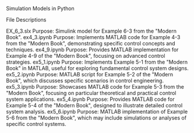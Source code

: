 Simulation Models in Python

File Descriptions

EX_6_3.slx
Purpose: Simulink model for Example 6-3 from the "Modern Book".
ex4_3.ipynb
Purpose: Implements MATLAB code for Example 4-3 from the "Modern Book", demonstrating specific control concepts and techniques.
ex4_9.ipynb
Purpose: Provides MATLAB implementation for Example 4-9 of the "Modern Book", focusing on advanced control strategies.
ex5_1.ipynb
Purpose: Implements Example 5-1 from the "Modern Book" in MATLAB, useful for exploring fundamental control system designs.
ex5_2.ipynb
Purpose: MATLAB script for Example 5-2 of the "Modern Book", which discusses specific scenarios in control engineering.
ex5_3.ipynb
Purpose: Showcases MATLAB code for Example 5-3 from the "Modern Book", focusing on particular theoretical and practical control system applications.
ex5_4.ipynb
Purpose: Provides MATLAB code for Example 5-4 of the "Modern Book", designed to illustrate detailed control system analysis.
ex5_6.ipynb
Purpose: MATLAB implementation of Example 5-6 from the "Modern Book", which may include simulations or analyses of specific control systems.
